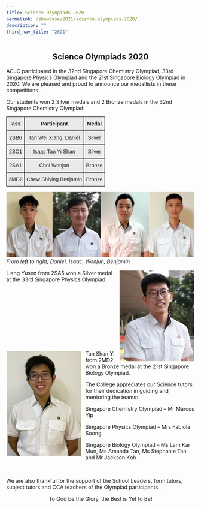 ```yaml
---
title: Science Olympiads 2020
permalink: /showcase/2021/science-olympiads-2020/
description: ""
third_nav_title: "2021"
---
```

## <center> Science Olympiads 2020 </center>

ACJC participated in the 32nd Singapore Chemistry Olympiad, 33rd Singapore Physics Olympiad and the 21st Singapore Biology Olympiad in 2020. We are pleased and proud to announce our medallists in these competitions.

Our students won 2 Silver medals and 2 Bronze medals in the 32nd Singapore Chemistry Olympiad:

<style type="text/css">
.tg  {border-collapse:collapse;border-spacing:0;}
.tg td{border-color:black;border-style:solid;border-width:1px;font-family:Arial, sans-serif;font-size:14px;
  overflow:hidden;padding:10px 5px;word-break:normal;}
.tg th{border-color:black;border-style:solid;border-width:1px;font-family:Arial, sans-serif;font-size:14px;
  font-weight:normal;overflow:hidden;padding:10px 5px;word-break:normal;}
.tg .tg-n4qt{background-color:#EAEAEA;color:#222;font-weight:bold;text-align:center;vertical-align:top}
.tg .tg-ii8k{background-color:#EAEAEA;color:#222;text-align:center;vertical-align:top}
</style>
<table class="tg">
<thead>
  <tr>
    <th class="tg-n4qt">lass</th>
    <th class="tg-n4qt">Participant</th>
    <th class="tg-n4qt">Medal</th>
  </tr>
</thead>
<tbody>
  <tr>
    <td class="tg-ii8k">2SB6</td>
    <td class="tg-ii8k">Tan Wei Xiang, Daniel</td>
    <td class="tg-ii8k">Silver</td>
  </tr>
  <tr>
    <td class="tg-ii8k">2SC1</td>
    <td class="tg-ii8k">Isaac Tan Yi Shan</td>
    <td class="tg-ii8k">Silver</td>
  </tr>
  <tr>
    <td class="tg-ii8k">2SA1</td>
    <td class="tg-ii8k">Choi Wonjun</td>
    <td class="tg-ii8k">Bronze</td>
  </tr>
  <tr>
    <td class="tg-ii8k">2MD2</td>
    <td class="tg-ii8k">Chew Shiying Benjamin</td>
    <td class="tg-ii8k">Bronze</td>
  </tr>
</tbody>
</table>

![](/images/Daniel%20Isaac%20Wonjun%20Benjamin.jpeg)
_From left to right, Daniel, Isaac, Wonjun, Benjamin_


<img src="/images/Yusen.jpeg" style="width: 40%; margin-left:10px;" align="right"> Liang Yusen from 2SA5 won a Silver medal at the 33rd Singapore Physics 
Olympiad.


<br>
<br>
<br>
<br>
<br>
<br>
<br>
<br>
<br>

<img src="/images/Tan%20Shan%20Yi.jpeg" style="width: 40%; margin-right:10px;" align="left"> Tan Shan Yi from 2MD2 won a Bronze medal at the 21st Singapore Biology Olympiad.


The College appreciates our Science tutors for their dedication in guiding and mentoring the teams:

  

Singapore Chemistry Olympiad – Mr Marcus Yip

Singapore Physics Olympiad – Mrs Fabiola Soong

Singapore Biology Olympiad – Ms Lam Kar Mun, Ms Amanda Tan, Ms Stephanie Tan and Mr Jackson Koh

<br>

We are also thankful for the support of the School Leaders, form tutors, subject tutors and CCA teachers of the Olympiad participants.


<center>To God be the Glory, the Best is Yet to Be!</center>
